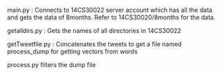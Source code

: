 main.py : Connects to 14CS30022 server account which has all the data and gets the data of 8months. Refer to 14CS30020/8months for the data. 

getalldirs.py : Gets the names of all directories in 14CS30022

getTweetfile.py : Concatenates the tweets to get a file named process_dump for getting vectors from words

process.py filters the dump file
